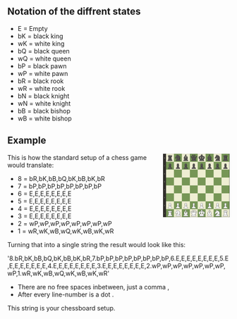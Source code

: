 ## Notation of the diffrent states
- E = Empty
- bK = black king
- wK = white king
- bQ = black queen
- wQ = white queen
- bP = black pawn
- wP = white pawn
- bR = black rook
- wR = white rook
- bN = black knight
- wN = white knight
- bB = black bishop
- wB = white bishop

## Example

<img src="pictures/Chessboard.PNG" width="30%" align="right">
This is how the standard setup of a chess game would translate:<br>

- 8 = bR,bK,bB,bQ,bK,bB,bK,bR
- 7 = bP,bP,bP,bP,bP,bP,bP,bP
- 6 = E,E,E,E,E,E,E,E
- 5 = E,E,E,E,E,E,E,E
- 4 = E,E,E,E,E,E,E,E
- 3 = E,E,E,E,E,E,E,E
- 2 = wP,wP,wP,wP,wP,wP,wP,wP
- 1 = wR,wK,wB,wQ,wK,wB,wK,wR

Turning that into a single string the result would look like this:

'8.bR,bK,bB,bQ,bK,bB,bK,bR,7.bP,bP,bP,bP,bP,bP,bP,bP,6.E,E,E,E,E,E,E,E,5.E,E,E,E,E,E,E,E,4.E,E,E,E,E,E,E,E,3.E,E,E,E,E,E,E,E,2.wP,wP,wP,wP,wP,wP,wP,wP,1.wR,wK,wB,wQ,wK,wB,wK,wR'
<br>

- There are no free spaces inbetween, just a comma ,
- After every line-number is a dot .

This string is your chessboard setup.